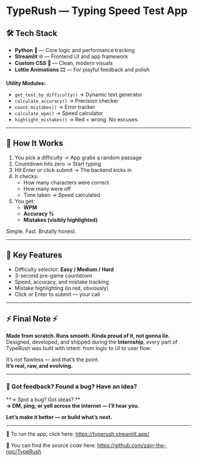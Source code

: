 #  TypeRush — Typing Speed Test App  



## 🛠️ Tech Stack

- **Python** 🐍 — Core logic and performance tracking  
- **Streamlit** 🌐 — Frontend UI and app framework  
- **Custom CSS** 🎨 — Clean, modern visuals  
- **Lottie Animations** 🎞 — For playful feedback and polish  

**Utility Modules:**  
- `get_text_by_difficulty()` → Dynamic text generator  
- `calculate_accuracy()` → Precision checker  
- `count_mistakes()` → Error tracker  
- `calculate_wpm()` → Speed calculator  
- `highlight_mistakes()` → Red = wrong. No excuses.

---

## 🧠 How It Works

1. You pick a difficulty → App grabs a random passage  
2. Countdown hits zero → Start typing  
3. Hit Enter or click submit → The backend kicks in  
4. It checks:
   - How many characters were correct  
   - How many were off  
   - Time taken → Speed calculated  
5. You get:
   - **WPM**  
   - **Accuracy %**  
   - **Mistakes (visibly highlighted)**

Simple. Fast. Brutally honest.

---

## 🎯 Key Features

- Difficulty selector: **Easy / Medium / Hard**  
- 3-second pre-game countdown  
- Speed, accuracy, and mistake tracking  
- Mistake highlighting (in red, obviously)  
- Click or Enter to submit — your call
  
---


## ⚡ Final Note ⚡

**Made from scratch. Runs smooth. Kinda proud of it, not gonna lie.**  
Designed, developed, and shipped during the **Internship**, every part of TypeRush was built with intent: from logic to UI to user flow.

It’s not flawless — and that’s the point.  
**It’s real, raw, and evolving.**

---

### 🚀 Got feedback? Found a bug? Have an idea?

**→ Spot a bug? Got ideas? **  
**→ DM, ping, or yell across the internet — I’ll hear you.**  

**Let’s make it better — or build what’s next.**


---


📌 To run the app, click here: https://typerush.streamlit.app/

📌 You can find the source code here: https://github.com/zain-the-npc/TypeRush



